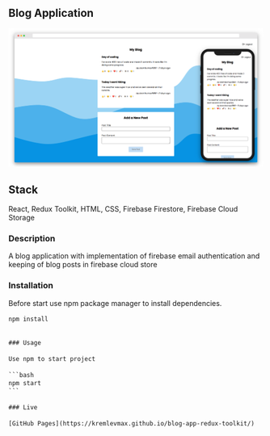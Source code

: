## Blog Application

![alt text](/assets/images/screenshot.png)

## Stack

React, Redux Toolkit, HTML, CSS, Firebase Firestore, Firebase Cloud Storage

### Description

A blog application with implementation of firebase email authentication and keeping of blog posts in firebase cloud store

### Installation

Before start use npm package manager to install dependencies.

```bash
npm install
```

````

### Usage

Use npm to start project

```bash
npm start
```

### Live

[GitHub Pages](https://kremlevmax.github.io/blog-app-redux-toolkit/)
````
